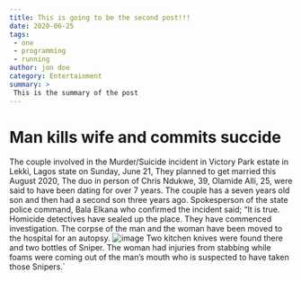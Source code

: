 ```yaml
---
title: This is going to be the second post!!!
date: 2020-06-25
tags: 
 - one
 - programming
 - running
author: jon doe
category: Entertainment
summary: >
 This is the summary of the post
---
```

 # Man kills wife and commits succide 
The couple involved in the Murder/Suicide incident in Victory Park estate in Lekki, Lagos state on Sunday, June 21, They planned to get married this August 2020, The duo in person of Chris Ndukwe, 39, Olamide Alli, 25, were said to have been dating for over 7 years. The couple has a seven years old son and then had a second son three years ago. 
Spokesperson of the state police command, Bala Elkana who confirmed the incident said;
“It is true. Homicide detectives have sealed up the place. They have commenced investigation. The corpse of the man and the woman have been moved to the hospital for an autopsy. 
![image](https://cdn.pixabay.com/photo/2015/04/23/22/00/tree-736885__340.jpg)
Two kitchen knives were found there and two bottles of Sniper. The woman had injuries from stabbing while foams were coming out of the man’s mouth who is suspected to have taken those Snipers.`
